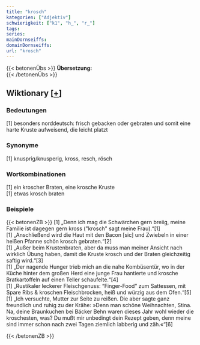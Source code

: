 ```yaml
---
title: "krosch"
kategorien: ["Adjektiv"]
schwierigkeit: ["k1", "h_", "r_"]
tags:
series:
mainDornseiffs:
domainDornseiffs:
url: "krosch"
---
```


{{< betonenÜbs >}}
**Übersetzung:**  
{{< /betonenÜbs >}}

## Wiktionary [[+](https://de.wiktionary.org/wiki/krosch)]

### Bedeutungen
[1] besonders norddeutsch: frisch gebacken oder gebraten und somit eine harte Kruste aufweisend, die leicht platzt  

### Synonyme
[1] knusprig/knusperig, kross, resch, rösch  

### Wortkombinationen
[1] ein kroscher Braten, eine krosche Kruste  
[1] etwas krosch braten  

### Beispiele
{{< betonenZB >}}
[1] „Denn ich mag die Schwärchen gern breiig, meine Familie ist dagegen gern kross ("krosch" sagt meine Frau).“[1]  
[1] „Anschließend wird die Haut mit den Bacon [sic] und Zwiebeln in einer heißen Pfanne schön krosch gebraten.“[2]  
[1] „Außer beim Krustenbraten, aber da muss man meiner Ansicht nach wirklich Übung haben, damit die Kruste krosch und der Braten gleichzeitig saftig wird.“[3]  
[1] „Der nagende Hunger trieb mich an die nahe Kombüsentür, wo in der Küche hinter dem großen Herd eine junge Frau hantierte und krosche Bratkartoffeln auf einen Teller schaufelte.“[4]  
[1] „Rustikaler leckerer Fleischgenuss: “Finger-Food” zum Sattessen, mit Spare Ribs & kroschen Fleischbrocken, heiß und würzig aus dem Ofen.“[5]  
[1] „Ich versuchte, Mutter zur Seite zu reißen. Die aber sagte ganz freundlich und ruhig zu der Krähe: »Denn man schöne Weihnachten, Stina. Na, deine Braunkuchen bei Bäcker Behn waren dieses Jahr wohl wieder die kroschesten, was? Du mußt mir unbedingt dein Rezept geben, denn meine sind immer schon nach zwei Tagen ziemlich labberig und zäh.«“[6]  

{{< /betonenZB >}}

